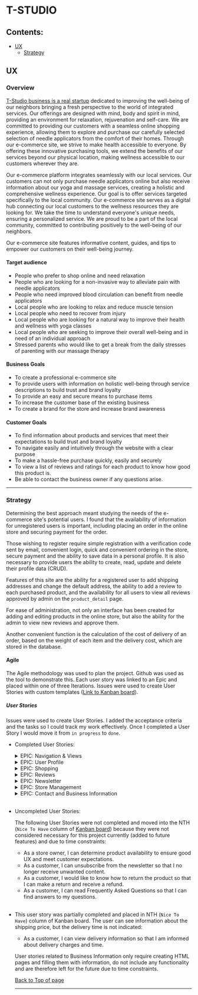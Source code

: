# <div id="up">T-STUDIO</div>

## Contents:
- <a href="#ux">UX</a>
    - <a href="#strategy">Strategy</a>
   


## <div id="ux">UX</div>
### Overview
<a href="https://healing-massage-yoga.business.site/?utm_source=gmb&utm_medium=referral" target="_blank">T-Studio business is a real startup</a> dedicated to improving the well-being of our neighbors bringing a fresh perspective to the world of integrated services. Our offerings are designed with mind, body and spirit in mind, providing an environment for relaxation, rejuvenation and self-care. We are committed to providing our customers with a seamless online shopping experience, allowing them to explore and purchase our carefully selected selection of needle applicators from the comfort of their homes. Through our e-commerce site, we strive to make health accessible to everyone. By offering these innovative purchasing tools, we extend the benefits of our services beyond our physical location, making wellness accessible to our customers wherever they are.

Our e-commerce platform integrates seamlessly with our local services. Our customers can not only purchase needle applicators online but also receive information about our yoga and massage services, creating a holistic and comprehensive wellness experience. Our goal is to offer services targeted specifically to the local community. Our e-commerce site serves as a digital hub connecting our local customers to the wellness resources they are looking for. We take the time to understand everyone's unique needs, ensuring a personalized service. We are proud to be a part of the local community, committed to contributing positively to the well-being of our neighbors.

Our e-commerce site features informative content, guides, and tips to empower our customers on their well-being journey.

#### Target audience
- People who prefer to shop online and need relaxation
- People who are looking for a non-invasive way to alleviate pain with needle applicators
- People who need improved blood circulation can benefit from needle applicators
- Local people who are looking to relax and reduce muscle tension
- Local people who need to recover from injury
- Local people who are looking for a natural way to improve their health and wellness with yoga classes
- Local people who are seeking to improve their overall well-being and in need of an individual approach
- Stressed parents who would like to get a break from the daily stresses of parenting with our massage therapy

#### Business Goals
- To create a professional e-commerce site
- To provide users with information on holistic well-being through service descriptions to build trust and brand loyalty
- To provide an easy and secure means to purchase items
- To increase the customer base of the existing business
- To create a brand for the store and increase brand awareness

#### Customer Goals
- To find information about products and services that meet their expectations to build trust and brand loyalty
- To navigate easily and intuitively through the website with a clear purpose
- To make a hassle-free purchase quickly, easily and securely
- To view a list of reviews and ratings for each product to know how good this product is.
- Be able to contact the business owner if any questions arise.

---

### <div id="strategy">Strategy</div>
Determining the best approach meant studying the needs of the e-commerce site's potential users.  I found that the availability of information for unregistered users is important, including placing an order in the online store and securing payment for the order.

Those wishing to register require simple registration with a verification code sent by email, convenient login, quick and convenient ordering in the store, secure payment and the ability to save data in a personal profile. It is also necessary to provide users the ability to create, read, update and delete their profile data (CRUD).

Features of this site are the ability for a registered user to add shipping addresses and change the default address, the ability to add a review to each purchased product, and the availability for all users to view all reviews approved by admin on the `product_detail` page.

For ease of administration, not only an interface has been created for adding and editing products in the online store, but also the ability for the admin to view new reviews and approve them.

Another convenient function is the calculation of the cost of delivery of an order, based on the weight of each item and the delivery cost, which are stored in the database.

#### Agile
The Agile methodology was used to plan the project. Github was used as the tool to demonstrate this. Each user story was linked to an Epic and placed within one of three Iterations. Issues were used to create User Stories with custom templates ([Link to Kanban board](https://github.com/users/OlgaKuvs/projects/4/views/1)).

##### User Stories
Issues were used to create User Stories. I added the acceptance criteria and the tasks so I could track my work effectively. Once I completed a User Story I would move it from `in progress` to `done`.

- Completed User Stories:<br />

    <details>
    <summary>EPIC: Navigation & Views<br /></summary>

    * As a user, I can view a list of products so that I can decide if I wish to purchase anything.<br />
    * As a user, I want to see detailed product information so that I can decide whether to make a purchase based on the price, description and option availability.<br />
    * As a user, I can navigate the website easily and intuitively so I can explore the website freely.<br />
    * As a user, I want to be able to browse products so that I can easily find what I'm looking for.<br />
    </details>
    <details>
    <summary>EPIC: User Profile<br /></summary>

    * As a user, I can create an account so that I can access my personal information and order history.<br />
    * As a registered user, I can view my order history so that I know what I have already ordered.<br />
    * As a registered user, I can edit my user information so that I can have the correct information.<br />
    </details>
    <details>
    <summary>EPIC: Shopping<br /></summary>

    * As a customer, I can add items to a cart so that I can navigate to other products without losing my order.<br />
    * As a customer, I can remove items from my cart to change my selections or not place an order.<br />
    * As a customer, I can receive a message on the changes I make to my cart so that I know if the items were added, deleted or updated successfully.<br />
    * As a customer, I may receive an email notification that my order has been successfully placed so that I have order confirmation.<br />
    * As a customer, I can complete the payment process quickly and easily so that keep the information secure and private.<br />
    </details>
    <details>
    <summary>EPIC: Reviews<br /></summary>

    * As a user, I can post reviews on items that I have purchased so that I can advise others if this product is worth purchasing.<br />
    * As a customer, I can view a list of reviews for each product so that I can find out if customers are satisfied with the product.<br />
    * As a customer, I can view each product rating to know how good this product is.<br />
    </details>
    <details>
    <summary>EPIC: Newsletter<br /></summary>

    *  As a customer, I can sign up for a newsletter so that I can get access to special offers or promotions.<br />
    </details>
    <details>
    <summary>EPIC: Store Management<br /></summary>

    * As a store owner, I can manage orders based on queries from customers so that the orders are correct.<br />
    * As a store owner, I can add, edit and delete products in the store so that I can effectively manage store operations.<br />
    * As a store owner, I want to be able to set and change shipping rates to match carrier rates.<br />
    </details>
     <details>
    <summary>EPIC: Contact and Business Information<br /></summary>
    * As a customer, I can contact the business owner so that I can communicate with a person.<br />
    </details><br />

- Uncompleted User Stories:<br/>

    The following User Stories were not completed and moved into the NTH (`Nice To Have` column of [Kanban board](https://github.com/users/OlgaKuvs/projects/4/views/1)) because they were not considered necessary for this project currently (added to future features) and due to time constraints:

    * As a store owner, I can determine product availability to ensure good UX and meet customer expectations.<br />
    * As a customer, I can unsubscribe from the newsletter so that I no longer receive unwanted content.<br />
    * As a customer, I would like to know how to return the product so that I can make a return and receive a refund.
    * As a customer, I can read Frequently Asked Questions so that I can find answers to my questions.<br><br>

- This user story was partially completed and placed in NTH (`Nice To Have`) column of Kanban board. The user can see information about the shipping price, but the delivery time is not indicated:

    * As a customer, I can view delivery information so that I am informed about delivery charges and time.

    User stories related to Business Information only require creating HTML pages and filling them with information, do not include any functionality and are therefore left for the future due to time constraints.

    <a href="#up">Back to Top of page</a>

    ---